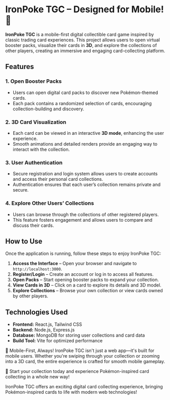 # IronPoke TGC – Designed for Mobile! 📱

**IronPoke TGC** is a mobile-first digital collectible card game inspired by classic trading card experiences. This project allows users to open virtual booster packs, visualize their cards in **3D**, and explore the collections of other players, creating an immersive and engaging card-collecting platform.

## Features

### 1. Open Booster Packs
- Users can open digital card packs to discover new Pokémon-themed cards.
- Each pack contains a randomized selection of cards, encouraging collection-building and discovery.

### 2. 3D Card Visualization
- Each card can be viewed in an interactive **3D mode**, enhancing the user experience.
- Smooth animations and detailed renders provide an engaging way to interact with the collection.

### 3. User Authentication
- Secure registration and login system allows users to create accounts and access their personal card collections.
- Authentication ensures that each user’s collection remains private and secure.

### 4. Explore Other Users’ Collections
- Users can browse through the collections of other registered players.
- This feature fosters engagement and allows users to compare and discuss their cards.

## How to Use

Once the application is running, follow these steps to enjoy IronPoke TGC:

1. **Access the Interface** – Open your browser and navigate to `http://localhost:3000`.
2. **Register/Login** – Create an account or log in to access all features.
3. **Open Packs** – Start opening booster packs to expand your collection.
4. **View Cards in 3D** – Click on a card to explore its details and 3D model.
5. **Explore Collections** – Browse your own collection or view cards owned by other players.

## Technologies Used
- **Frontend:** React.js, Tailwind CSS
- **Backend:** Node.js, Express.js
- **Database:** MongoDB for storing user collections and card data
- **Build Tool:** Vite for optimized performance

📱 Mobile-First, Always!
IronPoke TGC isn't just a web app—it's built for mobile users. Whether you're swiping through your collection or zooming into a 3D card, the entire experience is crafted for smooth mobile gameplay.

🎴 Start your collection today and experience Pokémon-inspired card collecting in a whole new way!

IronPoke TGC offers an exciting digital card collecting experience, bringing Pokémon-inspired cards to life with modern web technologies!
